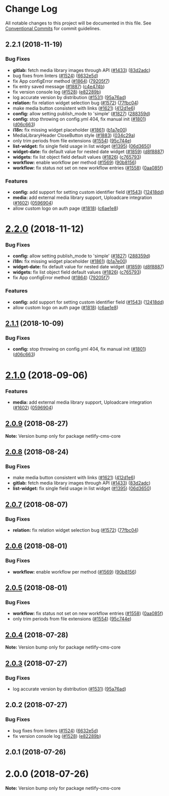 # Change Log

All notable changes to this project will be documented in this file.
See [Conventional Commits](https://conventionalcommits.org) for commit guidelines.

## 2.2.1 (2018-11-19)


### Bug Fixes

* **gitlab:** fetch media library images through API ([#1433](https://github.com/railroadpm/rrpm-netlify-cms/tree/master/packages/netlify-cms-core/issues/1433)) ([83d2adc](https://github.com/railroadpm/rrpm-netlify-cms/tree/master/packages/netlify-cms-core/commit/83d2adc))
* bug fixes from linters ([#1524](https://github.com/railroadpm/rrpm-netlify-cms/tree/master/packages/netlify-cms-core/issues/1524)) ([6632e5d](https://github.com/railroadpm/rrpm-netlify-cms/tree/master/packages/netlify-cms-core/commit/6632e5d))
* fix App configError method ([#1864](https://github.com/railroadpm/rrpm-netlify-cms/tree/master/packages/netlify-cms-core/issues/1864)) ([79205f7](https://github.com/railroadpm/rrpm-netlify-cms/tree/master/packages/netlify-cms-core/commit/79205f7))
* fix entry saved message ([#1887](https://github.com/railroadpm/rrpm-netlify-cms/tree/master/packages/netlify-cms-core/issues/1887)) ([c4e474b](https://github.com/railroadpm/rrpm-netlify-cms/tree/master/packages/netlify-cms-core/commit/c4e474b))
* fix version console log ([#1528](https://github.com/railroadpm/rrpm-netlify-cms/tree/master/packages/netlify-cms-core/issues/1528)) ([e82289b](https://github.com/railroadpm/rrpm-netlify-cms/tree/master/packages/netlify-cms-core/commit/e82289b))
* log accurate version by distribution ([#1531](https://github.com/railroadpm/rrpm-netlify-cms/tree/master/packages/netlify-cms-core/issues/1531)) ([95a76ad](https://github.com/railroadpm/rrpm-netlify-cms/tree/master/packages/netlify-cms-core/commit/95a76ad))
* **relation:** fix relation widget selection bug ([#1572](https://github.com/railroadpm/rrpm-netlify-cms/tree/master/packages/netlify-cms-core/issues/1572)) ([77fbc04](https://github.com/railroadpm/rrpm-netlify-cms/tree/master/packages/netlify-cms-core/commit/77fbc04))
* make media button consistent with links ([#1621](https://github.com/railroadpm/rrpm-netlify-cms/tree/master/packages/netlify-cms-core/issues/1621)) ([412d1e6](https://github.com/railroadpm/rrpm-netlify-cms/tree/master/packages/netlify-cms-core/commit/412d1e6))
* **config:** allow setting publish_mode to 'simple' ([#1827](https://github.com/railroadpm/rrpm-netlify-cms/tree/master/packages/netlify-cms-core/issues/1827)) ([288359d](https://github.com/railroadpm/rrpm-netlify-cms/tree/master/packages/netlify-cms-core/commit/288359d))
* **config:** stop throwing on config.yml 404, fix manual init ([#1801](https://github.com/railroadpm/rrpm-netlify-cms/tree/master/packages/netlify-cms-core/issues/1801)) ([d06c663](https://github.com/railroadpm/rrpm-netlify-cms/tree/master/packages/netlify-cms-core/commit/d06c663))
* **i18n:** fix missing widget placeholder ([#1861](https://github.com/railroadpm/rrpm-netlify-cms/tree/master/packages/netlify-cms-core/issues/1861)) ([b1a7e00](https://github.com/railroadpm/rrpm-netlify-cms/tree/master/packages/netlify-cms-core/commit/b1a7e00))
* MediaLibraryHeader CloseButton style ([#1883](https://github.com/railroadpm/rrpm-netlify-cms/tree/master/packages/netlify-cms-core/issues/1883)) ([034c29a](https://github.com/railroadpm/rrpm-netlify-cms/tree/master/packages/netlify-cms-core/commit/034c29a))
* only trim periods from file extensions ([#1554](https://github.com/railroadpm/rrpm-netlify-cms/tree/master/packages/netlify-cms-core/issues/1554)) ([95c744e](https://github.com/railroadpm/rrpm-netlify-cms/tree/master/packages/netlify-cms-core/commit/95c744e))
* **list-widget:** fix single field usage in list widget ([#1395](https://github.com/railroadpm/rrpm-netlify-cms/tree/master/packages/netlify-cms-core/issues/1395)) ([06d3650](https://github.com/railroadpm/rrpm-netlify-cms/tree/master/packages/netlify-cms-core/commit/06d3650))
* **widget-date:** fix default value for nested date widget ([#1859](https://github.com/railroadpm/rrpm-netlify-cms/tree/master/packages/netlify-cms-core/issues/1859)) ([d8f8887](https://github.com/railroadpm/rrpm-netlify-cms/tree/master/packages/netlify-cms-core/commit/d8f8887))
* **widgets:** fix list object field default values ([#1826](https://github.com/railroadpm/rrpm-netlify-cms/tree/master/packages/netlify-cms-core/issues/1826)) ([c765793](https://github.com/railroadpm/rrpm-netlify-cms/tree/master/packages/netlify-cms-core/commit/c765793))
* **workflow:** enable workflow per method ([#1569](https://github.com/railroadpm/rrpm-netlify-cms/tree/master/packages/netlify-cms-core/issues/1569)) ([90b8156](https://github.com/railroadpm/rrpm-netlify-cms/tree/master/packages/netlify-cms-core/commit/90b8156))
* **workflow:** fix status not set on new workflow entries ([#1558](https://github.com/railroadpm/rrpm-netlify-cms/tree/master/packages/netlify-cms-core/issues/1558)) ([0aa085f](https://github.com/railroadpm/rrpm-netlify-cms/tree/master/packages/netlify-cms-core/commit/0aa085f))


### Features

* **config:** add support for setting custom identifier field ([#1543](https://github.com/railroadpm/rrpm-netlify-cms/tree/master/packages/netlify-cms-core/issues/1543)) ([12418dd](https://github.com/railroadpm/rrpm-netlify-cms/tree/master/packages/netlify-cms-core/commit/12418dd))
* **media:** add external media library support, Uploadcare integration ([#1602](https://github.com/railroadpm/rrpm-netlify-cms/tree/master/packages/netlify-cms-core/issues/1602)) ([0596904](https://github.com/railroadpm/rrpm-netlify-cms/tree/master/packages/netlify-cms-core/commit/0596904))
* allow custom logo on auth page ([#1818](https://github.com/railroadpm/rrpm-netlify-cms/tree/master/packages/netlify-cms-core/issues/1818)) ([c6ae1e8](https://github.com/railroadpm/rrpm-netlify-cms/tree/master/packages/netlify-cms-core/commit/c6ae1e8))





# [2.2.0](https://github.com/netlify/netlify-cms/tree/master/packages/netlify-cms-core/compare/netlify-cms-core@2.1.1...netlify-cms-core@2.2.0) (2018-11-12)


### Bug Fixes

* **config:** allow setting publish_mode to 'simple' ([#1827](https://github.com/netlify/netlify-cms/tree/master/packages/netlify-cms-core/issues/1827)) ([288359d](https://github.com/netlify/netlify-cms/tree/master/packages/netlify-cms-core/commit/288359d))
* **i18n:** fix missing widget placeholder ([#1861](https://github.com/netlify/netlify-cms/tree/master/packages/netlify-cms-core/issues/1861)) ([b1a7e00](https://github.com/netlify/netlify-cms/tree/master/packages/netlify-cms-core/commit/b1a7e00))
* **widget-date:** fix default value for nested date widget ([#1859](https://github.com/netlify/netlify-cms/tree/master/packages/netlify-cms-core/issues/1859)) ([d8f8887](https://github.com/netlify/netlify-cms/tree/master/packages/netlify-cms-core/commit/d8f8887))
* **widgets:** fix list object field default values ([#1826](https://github.com/netlify/netlify-cms/tree/master/packages/netlify-cms-core/issues/1826)) ([c765793](https://github.com/netlify/netlify-cms/tree/master/packages/netlify-cms-core/commit/c765793))
* fix App configError method ([#1864](https://github.com/netlify/netlify-cms/tree/master/packages/netlify-cms-core/issues/1864)) ([79205f7](https://github.com/netlify/netlify-cms/tree/master/packages/netlify-cms-core/commit/79205f7))


### Features

* **config:** add support for setting custom identifier field ([#1543](https://github.com/netlify/netlify-cms/tree/master/packages/netlify-cms-core/issues/1543)) ([12418dd](https://github.com/netlify/netlify-cms/tree/master/packages/netlify-cms-core/commit/12418dd))
* allow custom logo on auth page ([#1818](https://github.com/netlify/netlify-cms/tree/master/packages/netlify-cms-core/issues/1818)) ([c6ae1e8](https://github.com/netlify/netlify-cms/tree/master/packages/netlify-cms-core/commit/c6ae1e8))





<a name="2.1.1"></a>
## [2.1.1](https://github.com/netlify/netlify-cms/tree/master/packages/netlify-cms-core/compare/netlify-cms-core@2.1.0...netlify-cms-core@2.1.1) (2018-10-09)


### Bug Fixes

* **config:** stop throwing on config.yml 404, fix manual init ([#1801](https://github.com/netlify/netlify-cms/tree/master/packages/netlify-cms-core/issues/1801)) ([d06c663](https://github.com/netlify/netlify-cms/tree/master/packages/netlify-cms-core/commit/d06c663))




<a name="2.1.0"></a>
# [2.1.0](https://github.com/netlify/netlify-cms/tree/master/packages/netlify-cms-core/compare/netlify-cms-core@2.0.9...netlify-cms-core@2.1.0) (2018-09-06)


### Features

* **media:** add external media library support, Uploadcare integration ([#1602](https://github.com/netlify/netlify-cms/tree/master/packages/netlify-cms-core/issues/1602)) ([0596904](https://github.com/netlify/netlify-cms/tree/master/packages/netlify-cms-core/commit/0596904))




<a name="2.0.9"></a>
## [2.0.9](https://github.com/netlify/netlify-cms/tree/master/packages/netlify-cms-core/compare/netlify-cms-core@2.0.8...netlify-cms-core@2.0.9) (2018-08-27)




**Note:** Version bump only for package netlify-cms-core

<a name="2.0.8"></a>
## [2.0.8](https://github.com/netlify/netlify-cms/tree/master/packages/netlify-cms-core/compare/netlify-cms-core@2.0.7...netlify-cms-core@2.0.8) (2018-08-24)


### Bug Fixes

* make media button consistent with links ([#1621](https://github.com/netlify/netlify-cms/tree/master/packages/netlify-cms-core/issues/1621)) ([412d1e6](https://github.com/netlify/netlify-cms/tree/master/packages/netlify-cms-core/commit/412d1e6))
* **gitlab:** fetch media library images through API ([#1433](https://github.com/netlify/netlify-cms/tree/master/packages/netlify-cms-core/issues/1433)) ([83d2adc](https://github.com/netlify/netlify-cms/tree/master/packages/netlify-cms-core/commit/83d2adc))
* **list-widget:** fix single field usage in list widget ([#1395](https://github.com/netlify/netlify-cms/tree/master/packages/netlify-cms-core/issues/1395)) ([06d3650](https://github.com/netlify/netlify-cms/tree/master/packages/netlify-cms-core/commit/06d3650))




<a name="2.0.7"></a>
## [2.0.7](https://github.com/netlify/netlify-cms/tree/master/packages/netlify-cms-core/compare/netlify-cms-core@2.0.6...netlify-cms-core@2.0.7) (2018-08-07)


### Bug Fixes

* **relation:** fix relation widget selection bug ([#1572](https://github.com/netlify/netlify-cms/tree/master/packages/netlify-cms-core/issues/1572)) ([77fbc04](https://github.com/netlify/netlify-cms/tree/master/packages/netlify-cms-core/commit/77fbc04))




<a name="2.0.6"></a>
## [2.0.6](https://github.com/netlify/netlify-cms/tree/master/packages/netlify-cms-core/compare/netlify-cms-core@2.0.5...netlify-cms-core@2.0.6) (2018-08-01)


### Bug Fixes

* **workflow:** enable workflow per method ([#1569](https://github.com/netlify/netlify-cms/tree/master/packages/netlify-cms-core/issues/1569)) ([90b8156](https://github.com/netlify/netlify-cms/tree/master/packages/netlify-cms-core/commit/90b8156))




<a name="2.0.5"></a>
## [2.0.5](https://github.com/netlify/netlify-cms/tree/master/packages/netlify-cms-core/compare/netlify-cms-core@2.0.4...netlify-cms-core@2.0.5) (2018-08-01)


### Bug Fixes

* **workflow:** fix status not set on new workflow entries ([#1558](https://github.com/netlify/netlify-cms/tree/master/packages/netlify-cms-core/issues/1558)) ([0aa085f](https://github.com/netlify/netlify-cms/tree/master/packages/netlify-cms-core/commit/0aa085f))
* only trim periods from file extensions ([#1554](https://github.com/netlify/netlify-cms/tree/master/packages/netlify-cms-core/issues/1554)) ([95c744e](https://github.com/netlify/netlify-cms/tree/master/packages/netlify-cms-core/commit/95c744e))




<a name="2.0.4"></a>
## [2.0.4](https://github.com/netlify/netlify-cms/tree/master/packages/netlify-cms-core/compare/netlify-cms-core@2.0.3...netlify-cms-core@2.0.4) (2018-07-28)




**Note:** Version bump only for package netlify-cms-core

<a name="2.0.3"></a>
## [2.0.3](https://github.com/netlify/netlify-cms/compare/netlify-cms-core@2.0.2...netlify-cms-core@2.0.3) (2018-07-27)


### Bug Fixes

* log accurate version by distribution ([#1531](https://github.com/netlify/netlify-cms/issues/1531)) ([95a76ad](https://github.com/netlify/netlify-cms/commit/95a76ad))




<a name="2.0.2"></a>
## 2.0.2 (2018-07-27)


### Bug Fixes

* bug fixes from linters ([#1524](https://github.com/netlify/netlify-cms/issues/1524)) ([6632e5d](https://github.com/netlify/netlify-cms/commit/6632e5d))
* fix version console log ([#1528](https://github.com/netlify/netlify-cms/issues/1528)) ([e82289b](https://github.com/netlify/netlify-cms/commit/e82289b))



<a name="2.0.1"></a>
## 2.0.1 (2018-07-26)



<a name="2.0.0"></a>
# 2.0.0 (2018-07-26)




**Note:** Version bump only for package netlify-cms-core
